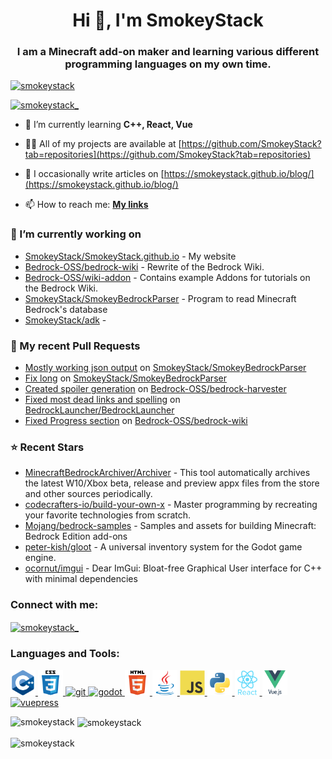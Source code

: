 <h1 align="center">Hi 👋, I'm SmokeyStack</h1>
<h3 align="center">I am a Minecraft add-on maker and learning various different programming languages on my own time.</h3>

<p align="left"> <a href="https://github.com/ryo-ma/github-profile-trophy"><img src="https://github-profile-trophy.vercel.app/?username=smokeystack" alt="smokeystack" /></a> </p>

<p align="left"> <a href="https://twitter.com/smokeystack_" target="blank"><img src="https://img.shields.io/twitter/follow/smokeystack_?logo=twitter&style=for-the-badge" alt="smokeystack_" /></a> </p>

- 🌱 I’m currently learning **C++, React, Vue**

- 👨‍💻 All of my projects are available at [https://github.com/SmokeyStack?tab=repositories](https://github.com/SmokeyStack?tab=repositories)

- 📝 I occasionally write articles on [https://smokeystack.github.io/blog/](https://smokeystack.github.io/blog/)

- 📫 How to reach me: **[My links](https://smokeystack.github.io/about/links.html)**

### 🔭 I’m currently working on

- [SmokeyStack/SmokeyStack.github.io](https://github.com/SmokeyStack/SmokeyStack.github.io) - My website
- [Bedrock-OSS/bedrock-wiki](https://github.com/Bedrock-OSS/bedrock-wiki) - Rewrite of the Bedrock Wiki.
- [Bedrock-OSS/wiki-addon](https://github.com/Bedrock-OSS/wiki-addon) - Contains example Addons for tutorials on the Bedrock Wiki. 
- [SmokeyStack/SmokeyBedrockParser](https://github.com/SmokeyStack/SmokeyBedrockParser) - Program to read Minecraft Bedrock&#39;s database
- [SmokeyStack/adk](https://github.com/SmokeyStack/adk) - 

### 🔨 My recent Pull Requests

- [Mostly working json output](https://github.com/SmokeyStack/SmokeyBedrockParser/pull/4) on [SmokeyStack/SmokeyBedrockParser](https://github.com/SmokeyStack/SmokeyBedrockParser)
- [Fix long](https://github.com/SmokeyStack/SmokeyBedrockParser/pull/3) on [SmokeyStack/SmokeyBedrockParser](https://github.com/SmokeyStack/SmokeyBedrockParser)
- [Created spoiler generation](https://github.com/Bedrock-OSS/bedrock-harvester/pull/17) on [Bedrock-OSS/bedrock-harvester](https://github.com/Bedrock-OSS/bedrock-harvester)
- [Fixed most dead links and spelling](https://github.com/BedrockLauncher/BedrockLauncher/pull/75) on [BedrockLauncher/BedrockLauncher](https://github.com/BedrockLauncher/BedrockLauncher)
- [Fixed Progress section](https://github.com/Bedrock-OSS/bedrock-wiki/pull/105) on [Bedrock-OSS/bedrock-wiki](https://github.com/Bedrock-OSS/bedrock-wiki)

### ⭐ Recent Stars

- [MinecraftBedrockArchiver/Archiver](https://github.com/MinecraftBedrockArchiver/Archiver) - This tool automatically archives the latest W10/Xbox beta, release and preview appx files from the store and other sources periodically.
- [codecrafters-io/build-your-own-x](https://github.com/codecrafters-io/build-your-own-x) - Master programming by recreating your favorite technologies from scratch.
- [Mojang/bedrock-samples](https://github.com/Mojang/bedrock-samples) - Samples and assets for building Minecraft: Bedrock Edition add-ons
- [peter-kish/gloot](https://github.com/peter-kish/gloot) - A universal inventory system for the Godot game engine.
- [ocornut/imgui](https://github.com/ocornut/imgui) - Dear ImGui: Bloat-free Graphical User interface for C&#43;&#43; with minimal dependencies

<h3 align="left">Connect with me:</h3>
<p align="left">
<a href="https://twitter.com/smokeystack_" target="blank"><img align="center" src="https://raw.githubusercontent.com/rahuldkjain/github-profile-readme-generator/master/src/images/icons/Social/twitter.svg" alt="smokeystack_" height="30" width="40" /></a>
</p>

<h3 align="left">Languages and Tools:</h3>
<p align="left">
    <a href="https://www.w3schools.com/cpp/" target="_blank" rel="noreferrer"> <img src="https://raw.githubusercontent.com/devicons/devicon/master/icons/cplusplus/cplusplus-original.svg" alt="cplusplus" width="40" height="40" /> </a>
    <a href="https://www.w3schools.com/css/" target="_blank" rel="noreferrer"> <img src="https://raw.githubusercontent.com/devicons/devicon/master/icons/css3/css3-original-wordmark.svg" alt="css3" width="40" height="40" /> </a>
    <a href="https://git-scm.com/" target="_blank" rel="noreferrer"> <img src="https://www.vectorlogo.zone/logos/git-scm/git-scm-icon.svg" alt="git" width="40" height="40" /> </a>
    <a href="https://godotengine.org/" target="_blank" rel="noreferrer"> <img src="https://godotengine.org/asset-library/assets/logo.svg" alt="godot" width="40" height="40" /> </a>
    <a href="https://www.w3.org/html/" target="_blank" rel="noreferrer"> <img src="https://raw.githubusercontent.com/devicons/devicon/master/icons/html5/html5-original-wordmark.svg" alt="html5" width="40" height="40" /> </a>
    <a href="https://www.java.com" target="_blank" rel="noreferrer"> <img src="https://raw.githubusercontent.com/devicons/devicon/master/icons/java/java-original.svg" alt="java" width="40" height="40" /> </a>
    <a href="https://developer.mozilla.org/en-US/docs/Web/JavaScript" target="_blank" rel="noreferrer">
        <img src="https://raw.githubusercontent.com/devicons/devicon/master/icons/javascript/javascript-original.svg" alt="javascript" width="40" height="40" />
    </a>
    <a href="https://www.python.org" target="_blank" rel="noreferrer"> <img src="https://raw.githubusercontent.com/devicons/devicon/master/icons/python/python-original.svg" alt="python" width="40" height="40" /> </a>
    <a href="https://reactjs.org/" target="_blank" rel="noreferrer"> <img src="https://raw.githubusercontent.com/devicons/devicon/master/icons/react/react-original-wordmark.svg" alt="react" width="40" height="40" /> </a>
    <a href="https://vuejs.org/" target="_blank" rel="noreferrer"> <img src="https://raw.githubusercontent.com/devicons/devicon/master/icons/vuejs/vuejs-original-wordmark.svg" alt="vuejs" width="40" height="40" /> </a>
    <a href="https://vuepress.vuejs.org/" target="_blank" rel="noreferrer">
        <img src="https://raw.githubusercontent.com/AliasIO/wappalyzer/master/src/drivers/webextension/images/icons/VuePress.svg" alt="vuepress" width="40" height="40" />
    </a>
</p>

<p><img align="left" src="https://github-readme-stats.vercel.app/api/top-langs?username=smokeystack&show_icons=true&locale=en&layout=compact" alt="smokeystack" /></p>

<p>&nbsp;<img align="center" src="https://github-readme-stats.vercel.app/api?username=smokeystack&show_icons=true&locale=en" alt="smokeystack" /></p>

<p><img align="center" src="https://github-readme-streak-stats.herokuapp.com/?user=smokeystack&theme=default" alt="smokeystack" /></p>
